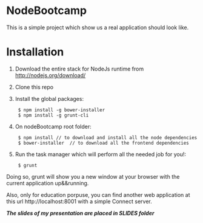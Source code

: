 NodeBootcamp
============

This is a simple project which show us a real application should look like.

# Installation

1. Download the entire stack for NodeJs runtime from http://nodejs.org/download/
2. Clone this repo
3. Install the global packages:

		$ npm install -g bower-installer
		$ npm install -g grunt-cli

4. On nodeBootcamp root folder:

		$ npm install // to download and install all the node dependencies
		$ bower-installer  // to download all the frontend dependencies 

5. Run the task manager which will perform all the needed job for you!:

		$ grunt

Doing so, grunt will show you a new window at your browser with the current application up&&running.

Also, only for education porpuse, you can find another web application at this url http://localhost:8001 with a simple Connect server.


***The slides of my presentation are placed in SLIDES folder***
